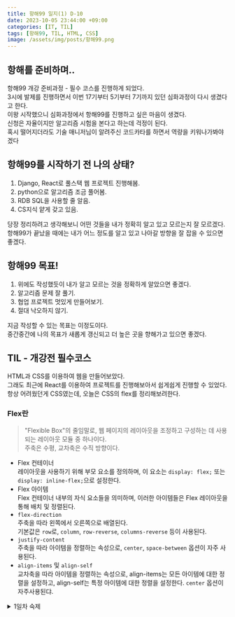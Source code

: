 ```yaml
---
title: 항해99 일지(1) D-10
date: 2023-10-05 23:44:00 +09:00
categories: [IT, TIL]
tags: [항해99, TIL, HTML, CSS]
image: /assets/img/posts/항해99.png
---
```

## 항해를 준비하며..
항해99 개강 준비과정 - 필수 코스를 진행하게 되었다.   
3시에 발제를 진행하면서 이번 17기부터 5기부터 7기까지 있던 심화과정이 다시 생겼다고 한다.    
이왕 시작했으니 심화과정에서 항해99를 진행하고 싶은 마음이 생겼다.     
신청은 자율이지만 알고리즘 시험을 본다고 하는데 걱정이 된다.   
혹시 떨어지더라도 기술 매니저님이 알려주신 코드카타를 하면서 역량을 키워나가봐야 겠다

## 항해99를 시작하기 전 나의 상태?
1. Django, React로 풀스택 웹 프로젝트 진행해봄.
2. python으로 알고리즘 조금 풀어봄.
3. RDB SQL을 사용할 줄 알음.
4. CS지식 얕게 갖고 있음.

당장 정리하려고 생각해보니 어떤 것들을 내가 정확히 알고 있고 모르는지 잘 모르겠다.    
항해99가 끝났을 때에는 내가 어느 정도를 알고 있고 나아갈 방향을 잘 잡을 수 있으면 좋겠다.   

## 항해99 목표!
1. 위에도 작성했듯이 내가 알고 모르는 것을 정확하게 알았으면 좋겠다.
2. 알고리즘 문제 잘 풀기.
3. 협업 프로젝트 멋있게 만들어보기.
4. 절대 낙오하지 않기.

지금 작성할 수 있는 목표는 이정도이다.   
중간중간에 나의 목표가 새롭게 갱신되고 더 높은 곳을 향해가고 있으면 좋겠다.


## TIL - 개강전 필수코스

HTML과 CSS를 이용하여 웹을 만들어보았다.   
그래도 최근에 React를 이용하여 프로젝트를 진행해보아서 쉽게쉽게 진행할 수 있었다.   
항상 어려웠던게 CSS였는데, 오늘은 CSS의 flex를 정리해보려한다.

### Flex란
> "Flexible Box"의 줄임말로, 웹 페이지의 레이아웃을 조정하고 구성하는 데 사용되는 레이아웃 모듈 중 하나이다.   
주축은 수평, 교차축은 수직 방향이다.

+ Flex 컨테이너   
레이아웃을 사용하기 위해 부모 요소를 정의하며, 이 요소는 `display: flex;` 또는 `display: inline-flex;`으로 설정한다.   
+ Flex 아이템    
Flex 컨테이너 내부의 자식 요소들을 의미하며, 이러한 아이템들은 Flex 레이아웃을 통해 배치 및 정렬된다.
+ `flex-direction`   
주축을 따라 왼쪽에서 오른쪽으로 배열된다.   
기본값은 `row`로, `column`, `row-reverse`, `columns-reverse` 등이 사용된다.
+ `justify-content`   
주축을 따라 아이템을 정렬하는 속성으로, `center`, `space-between` 옵션이 자주 사용된다.
+ `align-items` 및 `align-self`   
교차축을 따라 아이템을 정렬하는 속성으로, align-items는 모든 아이템에 대한 정렬을 설정하고, align-self는 특정 아이템에 대한 정렬을 설정한다. 
`center` 옵션이 자주사용된댜.

<details>
<summary>1일차 숙제</summary>
  
<div markdown="1">

```html
<!DOCTYPE html>
<html lang="en">
  <head>
    <meta charset="utf-8" />
    <meta name="viewport" content="width=device-width, initial-scale=1" />
    <title>Bootstrap demo</title>
    <link
      href="https://cdn.jsdelivr.net/npm/bootstrap@5.3.0/dist/css/bootstrap.min.css"
      rel="stylesheet"
      integrity="sha384-9ndCyUaIbzAi2FUVXJi0CjmCapSmO7SnpJef0486qhLnuZ2cdeRhO02iuK6FUUVM"
      crossorigin="anonymous"
    />
    <link 
      href="style.css"
      rel="stylesheet"
    />
    <link rel="stylesheet" href="https://cdn.jsdelivr.net/npm/bootstrap-icons@1.11.1/font/bootstrap-icons.css">
    <style>
      @import url("https://cdn.jsdelivr.net/npm/bootstrap-icons@1.11.1/font/bootstrap-icons.css");
     
    </style>
  </head>
  <body data-bs-theme="dark">
    <div class="background-banner">
      <nav
        class="navbar border-bottom border-body d-flex justify-space-between"
        data-bs-theme="dark"
      >
        <div class="logo px-5">
          <img src="https://s3.ap-northeast-2.amazonaws.com/materials.spartacodingclub.kr/webjong/images/sparta-logo.svg" />
        </div>
      <nav class="navbar navbar-expand-lg">
        
        <div class="container-fluid">
          <!-- <button
            class="navbar-toggler"
            type="button"
            data-bs-toggle="collapse"
            data-bs-target="#navbarNav"
            aria-controls="navbarNav"
            aria-expanded="false"
            aria-label="Toggle navigation"
          >
            <span class="navbar-toggler-icon"></span>
          </button> -->

          <div class="pe-5">
            
            <div class="collapse navbar-collapse" id="navbarNav">
              <ul class="navbar-nav">
                <li class="nav-item">
                  <a class="nav-link text-white" aria-current="page" href="#"
                    >Home</a
                  >
                </li>
                <li class="nav-item">
                  <a class="nav-link text-white" href="#">Music</a>
                </li>
                <li class="nav-item">
                  <a class="nav-link text-white" href="#">Album</a>
                </li>
                <li class="nav-item">
                  <a class="nav-link text-white">Movie</a>
                </li>
              </ul>
            </div>
          </div>
          
        </div>
        
      </nav>
    </nav>

    <div class="px-4 py-5 my-5 text-center">
      <h1 class="display-5 fw-bold text-body-emphasis">멜로디 쉐어</h1>
      <div class="col-lg-6 mx-auto">
        <p class="lead mb-4">
          노래를 들으면 생각나는 누군가가 있으신가요?
          <br/>
          <br/>
          당신의 감정이 담긴 인생곡 플레이리스트<br/>
          멜로디쉐어에서 소중한 사람과 함께하세요.
        </p>
        <div class="d-grid gap-2 d-sm-flex justify-content-sm-center">
          <!-- Button trigger modal -->
          <button
            type="button"
            class="btn btn-danger"
            data-bs-toggle="modal"
            data-bs-target="#exampleModal"
          >
            음악 추가
          </button>
        </div>
      </div>
    </div>

    <!-- Modal -->
    <div class="modal fade" id="exampleModal" tabindex="-1" aria-labelledby="exampleModalLabel" aria-hidden="true">
      <div class="modal-dialog">
        <div class="modal-content">
          <div class="modal-header">
            <h1 class="modal-title fs-5" id="exampleModalLabel">최애 음악</h1>
            <button type="button" class="btn-close" data-bs-dismiss="modal" aria-label="Close"></button>
          </div>
          <div class="modal-body">
            <form>
              <div class="mb-3">
                <label for="exampleInputEmail1" class="form-label">유저</label>
                <input type="text" class="form-control" id="exampleInputEmail1" aria-describedby="emailHelp">
                <div id="emailHelp" class="form-text">사용자(추천인)의 이름을 넣어주세요.</div>
              </div>
              <div class="mb-3">
                <label for="exampleInputPassword1" class="form-label">노래 제목</label>
                <input type="text" class="form-control" id="exampleInputPassword1">
                <div id="emailHelp" class="form-text">좋아하는 노래 제목을 넣어주세요.</div>
              </div>
              <div class="mb-3">
                <label for="exampleInputPassword1" class="form-label">가수</label>
                <input type="text" class="form-control" id="exampleInputPassword1">
              </div>
              <div class="mb-3">
                <label for="exampleInputPassword1" class="form-label">앨범 커버 URL</label>
                <input type="text" class="form-control" id="exampleInputPassword1">
              </div>
              <button type="submit" class="btn btn-danger">Submit</button>
            </form>
          </div>
        </div>
      </div>
    </div>

    <div class="row row-cols-1 row-cols-md-4 g-4 mx-auto w-75 pb-5">
      <div class="col">
        <div class="card h-100">
          <img src="https://s3.ap-northeast-2.amazonaws.com/materials.spartacodingclub.kr/webjong/ive.jpg" class="card-img-top" alt="https://s3.ap-northeast-2.amazonaws.com/materials.spartacodingclub.kr/webjong/ive.jpg">
          <div class="card-body">
            <h5 class="card-title">러브 다이브</h5>
            <p class="card-text">IVE(아이브)</p>
            <br/>
            <p class="card-text">추천 by 최지웅</p>
          </div>
        </div>
      </div>
      <div class="col">
        <div class="card h-100">
          <img src="https://s3.ap-northeast-2.amazonaws.com/materials.spartacodingclub.kr/webjong/ive.jpg" class="card-img-top" alt="https://s3.ap-northeast-2.amazonaws.com/materials.spartacodingclub.kr/webjong/ive.jpg">
          <div class="card-body">
            <h5 class="card-title">러브 다이브</h5>
            <p class="card-text">IVE(아이브)</p>
            <br/>
            <p class="card-text">추천 by 최지웅</p>
          </div>
        </div>
      </div>
      <div class="col">
        <div class="card h-100">
          <img src="https://s3.ap-northeast-2.amazonaws.com/materials.spartacodingclub.kr/webjong/ive.jpg" class="card-img-top" alt="https://s3.ap-northeast-2.amazonaws.com/materials.spartacodingclub.kr/webjong/ive.jpg">
          <div class="card-body">
            <h5 class="card-title">러브 다이브</h5>
            <p class="card-text">IVE(아이브)</p>
            <br/>
            <p class="card-text">추천 by 최지웅</p>
          </div>
        </div>
      </div>
      <div class="col">
        <div class="card h-100">
          <img src="https://s3.ap-northeast-2.amazonaws.com/materials.spartacodingclub.kr/webjong/ive.jpg" class="card-img-top" alt="https://s3.ap-northeast-2.amazonaws.com/materials.spartacodingclub.kr/webjong/ive.jpg">
          <div class="card-body">
            <h5 class="card-title">러브 다이브</h5>
            <p class="card-text">IVE(아이브)</p>
            <br/>
            <p class="card-text">추천 by 최지웅</p>
          </div>
        </div>
      </div>
    </div>
    </div>
    <div class="container">
      <footer>
        <div class="d-flex flex-column flex-sm-row justify-content-between py-4 my-4 border-top">
          <p>© 2023 Company, Inc. All rights reserved.</p>
          <ul class="list-unstyled d-flex">
            <li class="ms-3"><a class="link-body-emphasis" href="#"><i class="bi bi-youtube"></i><use xlink:href="#twitter"></use></a></li>
            <li class="ms-3"><a class="link-body-emphasis" href="#"><i class="bi bi-instagram"></i><use xlink:href="#instagram"></use></a></li>
            <li class="ms-3"><a class="link-body-emphasis" href="#"><i class="bi bi-postcard"></i><use xlink:href="#facebook"></use></a></li>
          </ul>
        </div>
      </footer>
    </div>
    <script
      src="https://cdn.jsdelivr.net/npm/bootstrap@5.3.0/dist/js/bootstrap.bundle.min.js"
      integrity="sha384-geWF76RCwLtnZ8qwWowPQNguL3RmwHVBC9FhGdlKrxdiJJigb/j/68SIy3Te4Bkz"
      crossorigin="anonymous"
    ></script>
  </body>
</html>

```

</div>
</details>






